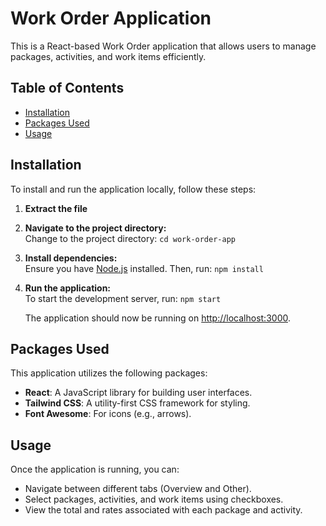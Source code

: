 # Work Order Application

This is a React-based Work Order application that allows users to manage packages, activities, and work items efficiently.

## Table of Contents
- [Installation](#installation)
- [Packages Used](#packages-used)
- [Usage](#usage)

## Installation

To install and run the application locally, follow these steps:

1. **Extract the file**

2. **Navigate to the project directory:**  
   Change to the project directory:
   `cd work-order-app`

3. **Install dependencies:**  
   Ensure you have [Node.js](https://nodejs.org/) installed. Then, run:
   `npm install`

4. **Run the application:**  
   To start the development server, run:
   `npm start`

   The application should now be running on [http://localhost:3000](http://localhost:3000).

## Packages Used

This application utilizes the following packages:

- **React**: A JavaScript library for building user interfaces.
- **Tailwind CSS**: A utility-first CSS framework for styling.
- **Font Awesome**: For icons (e.g., arrows).

## Usage

Once the application is running, you can:

- Navigate between different tabs (Overview and Other).
- Select packages, activities, and work items using checkboxes.
- View the total and rates associated with each package and activity.

